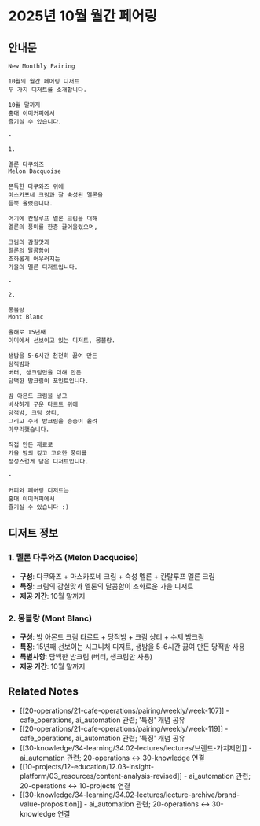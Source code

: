 # 2025년 10월 월간 페어링

## 안내문

```
New Monthly Pairing
⠀
10월의 월간 페어링 디저트
두 가지 디저트를 소개합니다.
⠀
10월 말까지
홍대 이미커피에서
즐기실 수 있습니다.
⠀
-

1.

멜론 다쿠와즈
Melon Dacquoise
⠀
쫀득한 다쿠와즈 위에
마스카포네 크림과 잘 숙성된 멜론을
듬뿍 올렸습니다.
⠀
여기에 칸탈루프 멜론 크림을 더해
멜론의 풍미를 한층 끌어올렸으며,
⠀
크림의 감칠맛과
멜론의 달콤함이
조화롭게 어우러지는
가을의 멜론 디저트입니다.
⠀
-

2.

몽블랑
Mont Blanc
⠀
올해로 15년째
이미에서 선보이고 있는 디저트, 몽블랑.
⠀
생밤을 5~6시간 천천히 끓여 만든
당적밤과
버터, 생크림만을 더해 만든
담백한 밤크림이 포인트입니다.
⠀
밤 아몬드 크림을 넣고
바삭하게 구운 타르트 위에
당적밤, 크림 샹티,
그리고 수제 밤크림을 층층이 올려
마무리했습니다.
⠀
직접 만든 재료로
가을 밤의 깊고 고요한 풍미를
정성스럽게 담은 디저트입니다.
⠀
-

커피와 페어링 디저트는
홍대 이미커피에서
즐기실 수 있습니다 :)
```

## 디저트 정보

### 1. 멜론 다쿠와즈 (Melon Dacquoise)
- **구성**: 다쿠와즈 + 마스카포네 크림 + 숙성 멜론 + 칸탈루프 멜론 크림
- **특징**: 크림의 감칠맛과 멜론의 달콤함이 조화로운 가을 디저트
- **제공 기간**: 10월 말까지

### 2. 몽블랑 (Mont Blanc)
- **구성**: 밤 아몬드 크림 타르트 + 당적밤 + 크림 샹티 + 수제 밤크림
- **특징**: 15년째 선보이는 시그니처 디저트, 생밤을 5-6시간 끓여 만든 당적밤 사용
- **특별사항**: 담백한 밤크림 (버터, 생크림만 사용)
- **제공 기간**: 10월 말까지

## Related Notes

- [[20-operations/21-cafe-operations/pairing/weekly/week-107]] - cafe_operations, ai_automation 관련; '특징' 개념 공유
- [[20-operations/21-cafe-operations/pairing/weekly/week-119]] - cafe_operations, ai_automation 관련; '특징' 개념 공유
- [[30-knowledge/34-learning/34.02-lectures/lectures/브랜드-가치제안]] - ai_automation 관련; 20-operations ↔ 30-knowledge 연결
- [[10-projects/12-education/12.03-insight-platform/03_resources/content-analysis-revised]] - ai_automation 관련; 20-operations ↔ 10-projects 연결
- [[30-knowledge/34-learning/34.02-lectures/lecture-archive/brand-value-proposition]] - ai_automation 관련; 20-operations ↔ 30-knowledge 연결
